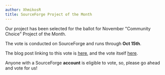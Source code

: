 ```yaml
---
author: XhmikosR
title: SourceForge Project of the Month
---
```


Our project has been selected for the ballot for November "Community Choice" Project of the Month.

The vote is conducted on SourceForge and runs through **Oct 15th**.

The blog post linking to this vote is [here](https://sourceforge.net/blog/community-choice-project-of-the-month-vote-november/),
and the vote itself [here](https://sourceforge.net/p/potm/discussion/vote/thread/9e3612d7/).

Anyone with a SourceForge **account** is eligible to vote, so, please go ahead and vote for us!
